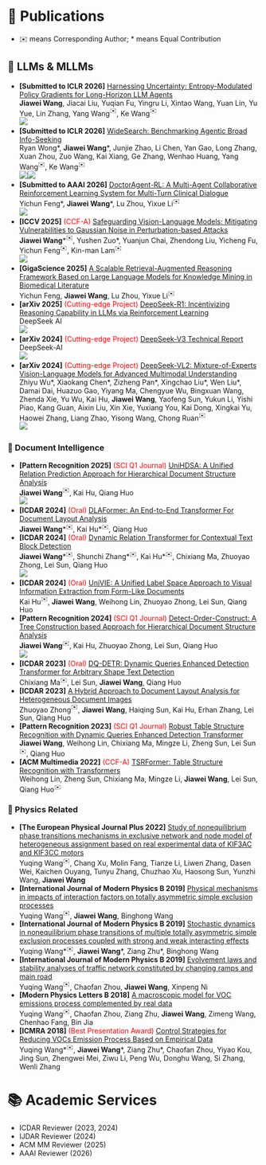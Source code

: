 # 📝 Publications

- ✉️ means Corresponding Author; \* means Equal Contribution

## 🤖 LLMs & MLLMs

- **[Submitted to ICLR 2026]** [Harnessing Uncertainty: Entropy-Modulated Policy Gradients for Long-Horizon LLM Agents](https://arxiv.org/abs/2509.09265) <br>
  <strong>Jiawei Wang</strong>, Jiacai Liu, Yuqian Fu, Yingru Li, Xintao Wang, Yuan Lin, Yu Yue, Lin Zhang, Yang Wang$^✉️$, Ke Wang$^✉️$ <br>
  [![](https://img.shields.io/badge/Project-Page-blue)](https://empgseed-seed.github.io/)
- **[Submitted to ICLR 2026]** [WideSearch: Benchmarking Agentic Broad Info-Seeking](https://arxiv.org/abs/2508.07999) <br>
  Ryan Wong\*, <strong>Jiawei Wang</strong>\*, Junjie Zhao, Li Chen, Yan Gao, Long Zhang, Xuan Zhou, Zuo Wang, Kai Xiang, Ge Zhang, Wenhao Huang, Yang Wang$^✉️$, Ke Wang$^✉️$ <br>
  [![](https://img.shields.io/github/stars/ByteDance-Seed/WideSearch?style=social&label=WideSearch+Stars)](https://github.com/ByteDance-Seed/WideSearch)[![](https://img.shields.io/badge/Project-Page-blue)](https://widesearch-seed.github.io/)
- **[Submitted to AAAI 2026]** [DoctorAgent-RL: A Multi-Agent Collaborative Reinforcement Learning System for Multi-Turn Clinical Dialogue](https://arxiv.org/abs/2505.19630) <br>
  Yichun Feng\*, <strong>Jiawei Wang</strong>\*, Lu Zhou, Yixue Li$^✉️$ <br>
  [![](https://img.shields.io/github/stars/JarvisUSTC/DoctorAgent-RL?style=social&label=DoctorAgent-RL+Stars)](https://github.com/JarvisUSTC/DoctorAgent-RL)
- **[ICCV 2025]** <font color="red">(CCF-A)</font> [Safeguarding Vision-Language Models: Mitigating Vulnerabilities to Gaussian Noise in Perturbation-based Attacks](https://arxiv.org/abs/2504.01308) <br>
  <strong>Jiawei Wang</strong>\*$^✉️$, Yushen Zuo\*, Yuanjun Chai, Zhendong Liu, Yicheng Fu, Yichun Feng$^✉️$, Kin-man Lam$^✉️$ <br>
  [![](https://img.shields.io/github/stars/JarvisUSTC/DiffPure-RobustVLM?style=social&label=DiffPure-RobustVLM+Stars)](https://github.com/JarvisUSTC/DiffPure-RobustVLM)
- **[GigaScience 2025]** [A Scalable Retrieval-Augmented Reasoning Framework Based on Large Language Models for Knowledge Mining in Biomedical Literature](https://arxiv.org/abs/2503.23029) <br>
  Yichun Feng, <strong>Jiawei Wang</strong>, Lu Zhou, Yixue Li$^✉️$
- **[arXiv 2025]** <font color="red">(Cutting-edge Project)</font> [DeepSeek-R1: Incentivizing Reasoning Capability in LLMs via Reinforcement Learning](https://arxiv.org/abs/2501.12948) <br>
  DeepSeek AI <br>
  [![](https://img.shields.io/github/stars/deepseek-ai/DeepSeek-R1?style=social&label=DeepSeek-R1+Stars)](https://github.com/deepseek-ai/DeepSeek-R1)
- **[arXiv 2024]** <font color="red">(Cutting-edge Project)</font> [DeepSeek-V3 Technical Report](https://arxiv.org/abs/2412.19437) <br>
  DeepSeek-AI <br>
  [![](https://img.shields.io/github/stars/deepseek-ai/DeepSeek-V3?style=social&label=DeepSeek-V3+Stars)](https://github.com/deepseek-ai/DeepSeek-V3)
- **[arXiv 2024]** <font color="red">(Cutting-edge Project)</font> [DeepSeek-VL2: Mixture-of-Experts Vision-Language Models for Advanced Multimodal Understanding](https://arxiv.org/abs/2412.10302) <br>
  Zhiyu Wu\*, Xiaokang Chen\*, Zizheng Pan\*, Xingchao Liu\*, Wen Liu\*, Damai Dai, Huazuo Gao, Yiyang Ma, Chengyue Wu, Bingxuan Wang, Zhenda Xie, Yu Wu, Kai Hu, <strong>Jiawei Wang</strong>, Yaofeng Sun, Yukun Li, Yishi Piao, Kang Guan, Aixin Liu, Xin Xie, Yuxiang You, Kai Dong, Xingkai Yu, Haowei Zhang, Liang Zhao, Yisong Wang, Chong Ruan$^✉️$ <br>
  [![](https://img.shields.io/github/stars/deepseek-ai/DeepSeek-VL2?style=social&label=DeepSeek-VL2+Stars)](https://github.com/deepseek-ai/DeepSeek-VL2)

### 📄 Document Intelligence

- **[Pattern Recognition 2025]** <font color="red">(SCI Q1 Journal)</font> [UniHDSA: A Unified Relation Prediction Approach for Hierarchical Document Structure Analysis](https://arxiv.org/abs/2503.15893) <br>
  <strong>Jiawei Wang</strong>$^✉️$, Kai Hu, Qiang Huo <br>
  [![](https://img.shields.io/github/stars/microsoft/CompHRDoc?style=social&label=CompHRDoc+Stars)](https://github.com/microsoft/CompHRDoc/tree/main/UniHDSA)
- **[ICDAR 2024]** <font color="red">(Oral)</font> [DLAFormer: An End-to-End Transformer For Document Layout Analysis](https://arxiv.org/abs/2405.11757) <br>
  <strong>Jiawei Wang</strong>\*$^✉️$, Kai Hu\*$^✉️$, Qiang Huo
- **[ICDAR 2024]** <font color="red">(Oral)</font> [Dynamic Relation Transformer for Contextual Text Block Detection](https://arxiv.org/abs/2401.09232) <br>
  <strong>Jiawei Wang</strong>\*$^✉️$, Shunchi Zhang\*$^✉️$, Kai Hu\*$^✉️$, Chixiang Ma, Zhuoyao Zhong, Lei Sun, Qiang Huo <br>
  [![](https://img.shields.io/badge/Project-Page-blue)](https://shunchizhang.github.io/drformer/)
- **[ICDAR 2024]** <font color="red">(Oral)</font> [UniVIE: A Unified Label Space Approach to Visual Information Extraction from Form-Like Documents](https://arxiv.org/abs/2401.09220) <br>
  Kai Hu$^✉️$, <strong>Jiawei Wang</strong>, Weihong Lin, Zhuoyao Zhong, Lei Sun, Qiang Huo
- **[Pattern Recognition 2024]** <font color="red">(SCI Q1 Journal)</font> [Detect-Order-Construct: A Tree Construction based Approach for Hierarchical Document Structure Analysis](https://www.sciencedirect.com/science/article/pii/S0031320324005879) <br>
  <strong>Jiawei Wang</strong>$^✉️$, Kai Hu, Zhuoyao Zhong, Lei Sun, Qiang Huo <br>
  [![](https://img.shields.io/github/stars/microsoft/CompHRDoc?style=social&label=CompHRDoc+Stars)](https://github.com/microsoft/CompHRDoc)
- **[ICDAR 2023]** <font color="red">(Oral)</font> [DQ-DETR: Dynamic Queries Enhanced Detection Transformer for Arbitrary Shape Text Detection](https://link.springer.com/chapter/10.1007/978-3-031-41679-8_14) <br>
  Chixiang Ma$^✉️$, Lei Sun, <strong>Jiawei Wang</strong>, Qiang Huo
- **[ICDAR 2023]** [A Hybrid Approach to Document Layout Analysis for Heterogeneous Document Images](https://link.springer.com/chapter/10.1007/978-3-031-41734-4_12) <br>
  Zhuoyao Zhong$^✉️$, <strong>Jiawei Wang</strong>, Haiqing Sun, Kai Hu, Erhan Zhang, Lei Sun, Qiang Huo
- **[Pattern Recognition 2023]** <font color="red">(SCI Q1 Journal)</font> [Robust Table Structure Recognition with Dynamic Queries Enhanced Detection Transformer](https://www.sciencedirect.com/science/article/abs/pii/S0031320323005150) <br>
  <strong>Jiawei Wang</strong>, Weihong Lin, Chixiang Ma, Mingze Li, Zheng Sun, Lei Sun$^✉️$, Qiang Huo
- **[ACM Multimedia 2022]** <font color="red">(CCF-A)</font> [TSRFormer: Table Structure Recognition with Transformers](https://arxiv.org/pdf/2208.04921v1.pdf) <br>
  Weihong Lin, Zheng Sun, Chixiang Ma, Mingze Li, <strong>Jiawei Wang</strong>, Lei Sun, Qiang Huo$^✉️$

### 🧪 Physics Related

- **[The European Physical Journal Plus 2022]** [Study of nonequilibrium phase transitions mechanisms in exclusive network and node model of heterogeneous assignment based on real experimental data of KIF3AC and KIF3CC motors](https://epjplus.epj.org/articles/epjplus/abs/2022/10/13360_2022_Article_3372/13360_2022_Article_3372.html) <br>
  Yuqing Wang$^✉️$, Chang Xu, Molin Fang, Tianze Li, Liwen Zhang, Dasen Wei, Kaichen Ouyang, Tunyu Zhang, Chuzhao Xu, Haosong Sun, Yunzhi Wang, <strong>Jiawei Wang</strong>
- **[International Journal of Modern Physics B 2019]** [Physical mechanisms in impacts of interaction factors on totally asymmetric simple exclusion processes](https://www.worldscientific.com/doi/abs/10.1142/S0217979219502175) <br>
  Yuqing Wang$^✉️$, <strong>Jiawei Wang</strong>, Binghong Wang
- **[International Journal of Modern Physics B 2019]** [Stochastic dynamics in nonequilibrium phase transitions of multiple totally asymmetric simple exclusion processes coupled with strong and weak interacting effects](https://www.worldscientific.com/doi/abs/10.1142/S0217979219502291) <br>
  Yuqing Wang\*$^✉️$, <strong>Jiawei Wang</strong>\*, Ziang Zhu\*, Binghong Wang
- **[International Journal of Modern Physics B 2019]** [Evolvement laws and stability analyses of traffic network constituted by changing ramps and main road](https://www.worldscientific.com/doi/abs/10.1142/S021797921950228X) <br>
  Yuqing Wang$^✉️$, Chaofan Zhou, <strong>Jiawei Wang</strong>, Xinpeng Ni
- **[Modern Physics Letters B 2018]** [A macroscopic model for VOC emissions process complemented by real data](https://www.worldscientific.com/doi/abs/10.1142/S0217984918502093) <br>
  Yuqing Wang$^✉️$, Chaofan Zhou, Ziang Zhu, <strong>Jiawei Wang</strong>, Zimeng Wang, Chenhao Fang, Bin Jia
- **[ICMRA 2018]** <font color="red">(Best Presentation Award)</font> [Control Strategies for Reducing VOCs Emission Process Based on Empirical Data](https://ieeexplore.ieee.org/abstract/document/8490540/) <br>
  Yuqing Wang\*$^✉️$, <strong>Jiawei Wang</strong>\*, Ziang Zhu\*, Chaofan Zhou, Yiyao Kou, Jing Sun, Zhengwei Mei, Ziwu Li, Peng Wu, Donghu Wang, Si Zhang, Wenli Zhang

# 📚 Academic Services

- ICDAR Reviewer (2023, 2024)
- IJDAR Reviewer (2024)
- ACM MM Reviewer (2025)
- AAAI Reviewer (2026)
